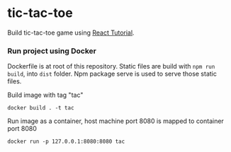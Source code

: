 # tic-tac-toe

Build tic-tac-toe game using [React Tutorial](https://react.dev/learn/tutorial-tic-tac-toe).


### Run project using Docker


Dockerfile is at root of this repository. 
Static files are build with `npm run build`, into `dist` folder. 
Npm package serve is used to serve those static files.

Build image with tag "tac"
```
docker build . -t tac
```

Run image as a container, host machine port 8080 is mapped to container port 8080
```
docker run -p 127.0.0.1:8080:8080 tac
```
